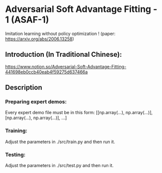 # Adversarial Soft Advantage Fitting - 1 (ASAF-1)
Imitation learning without policy optimization !
(paper: https://arxiv.org/abs/2006.13258)

## Introduction (In Traditional Chinese):
https://www.notion.so/Adversarial-Soft-Advantage-Fitting-441698eb0ccb40eab4f59275d637466a

## Description

### Preparing expert demos:
Every expert demo file must be in this form: [[np.array(...), np.array(...)], [np.array(...), np.array(...)], ...]

### Training:
Adjust the parameters in ./src/train.py and then run it.

### Testing:
Adjust the parameters in ./src/test.py and then run it.
